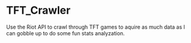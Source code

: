 # TFT_Crawler
Use the Riot API to crawl through TFT games to aquire as much data as I can gobble up to do some fun stats analyzation.
